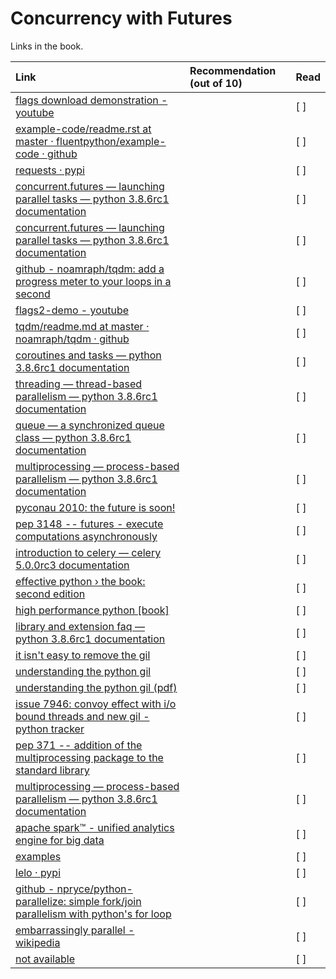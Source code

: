 # Concurrency with Futures

Links in the book.

| Link    | Recommendation (out of 10)  | Read |
| :-------------|:-----|:----|
|[ flags download demonstration - youtube](  https://www.youtube.com/watch?v=A9e9Cy1UkME )||[ ]|
|[ example-code/readme.rst at master · fluentpython/example-code · github](  http://bit.ly/1JIsg2L )||[ ]|
|[ requests · pypi](  https://pypi.python.org/pypi/requests )||[ ]|
|[ concurrent.futures — launching parallel tasks — python 3.8.6rc1 documentation](  http://bit.ly/1JIsEOW )||[ ]|
|[ concurrent.futures — launching parallel tasks — python 3.8.6rc1 documentation](  https://docs.python.org/3/library/concurrent.futures.html )||[ ]|
|[ github - noamraph/tqdm: add a progress meter to your loops in a second](  https://github.com/noamraph/tqdm )||[ ]|
|[ flags2-demo - youtube](  https://www.youtube.com/watch?v=M8Z65tAl5l4 )||[ ]|
|[ tqdm/readme.md at master · noamraph/tqdm · github](  https://github.com/noamraph/tqdm/blob/master/README.md )||[ ]|
|[ coroutines and tasks — python 3.8.6rc1 documentation](  http://bit.ly/1JIufV1 )||[ ]|
|[ threading — thread-based parallelism — python 3.8.6rc1 documentation](  https://docs.python.org/3/library/threading.html )||[ ]|
|[ queue — a synchronized queue class — python 3.8.6rc1 documentation](  https://docs.python.org/3/library/queue.html )||[ ]|
|[ multiprocessing — process-based parallelism — python 3.8.6rc1 documentation](  https://docs.python.org/3/library/multiprocessing.html )||[ ]|
|[ pyconau 2010: the future is soon!](  http://bit.ly/1JIuZJy )||[ ]|
|[ pep 3148 -- futures - execute computations asynchronously](  https://www.python.org/dev/peps/pep-3148/ )||[ ]|
|[ introduction to celery — celery 5.0.0rc3 documentation](  http://bit.ly/1JIv1kA )||[ ]|
|[ effective python › the book: second edition](  http://www.effectivepython.com/ )||[ ]|
|[ high performance python [book]](  http://shop.oreilly.com/product/0636920028963.do )||[ ]|
|[ library and extension faq — python 3.8.6rc1 documentation](  http://bit.ly/1HGtb0F )||[ ]|
|[ it isn't easy to remove the gil](  http://bit.ly/1HGtcBF )||[ ]|
|[ understanding the python gil](  http://www.dabeaz.com/GIL/ )||[ ]|
|[ understanding the python gil (pdf)](  http://bit.ly/1HGtCrK )||[ ]|
|[ issue 7946: convoy effect with i/o bound threads and new gil - python tracker](  http://bugs.python.org/issue7946#msg223110 )||[ ]|
|[ pep 371 -- addition of the multiprocessing package to the standard library](  https://www.python.org/dev/peps/pep-0371/ )||[ ]|
|[ multiprocessing — process-based parallelism — python 3.8.6rc1 documentation](  http://bit.ly/multi-docs )||[ ]|
|[ apache spark™ - unified analytics engine for big data](  https://spark.apache.org )||[ ]|
|[ examples](  https://spark.apache.org/examples.html )||[ ]|
|[ lelo · pypi](  https://pypi.python.org/pypi/lelo )||[ ]|
|[ github - npryce/python-parallelize: simple fork/join parallelism with python's for loop](  http://bit.ly/1HGtF6Q )||[ ]|
|[ embarrassingly parallel - wikipedia](  http://bit.ly/1HGtGaR )||[ ]|
|[ not available](  http://bit.ly/1OwVTUf )||[ ]|